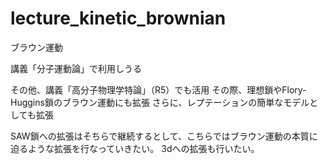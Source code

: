 # lecture_kinetic_brownian

ブラウン運動

講義「分子運動論」で利用しうる

その他、講義「高分子物理学特論」（R5）でも活用
その際、理想鎖やFlory-Huggins鎖のブラウン運動にも拡張
さらに、レプテーションの簡単なモデルとしても拡張

SAW鎖への拡張はそちらで継続するとして、こちらではブラウン運動の本質に迫るような拡張を行なっていきたい。
3dへの拡張も行いたい。
